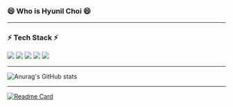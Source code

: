### 😄 Who is Hyunil Choi 😄


-------------
### ⚡ Tech Stack ⚡
<img src="https://img.shields.io/badge/{내용}-{배경 색깔}?style={스타일}&logo={로고이름}&logoColor={로고 색깔}"/>
<img src="https://img.shields.io/badge/Scss-?style=flat&logo=Sass&logoColor=CC6699"/>
<img src="https://img.shields.io/badge/Spring-6DB33F?style=flat&logo=Spring&logoColor=6DB33F"/>
<img src="https://img.shields.io/badge/javaScript-F7DE1E?style=flat&logo=JavaScript&logoColor=DDDDDD"/>
<img src="https://img.shields.io/badge/Spring-6DB33F?style=flat&logo=Spring&logoColor=6DB33F"/>

-------------
![Anurag's GitHub stats](https://github-readme-stats.vercel.app/api?username=Hyunilll&show_icons=true&theme=gruvbox)

-------------
[![Readme Card](https://github-readme-stats.vercel.app/api/pin/?username=anuraghazra&repo=github-readme-stats)](https://github.com/anuraghazra/github-readme-stats)

